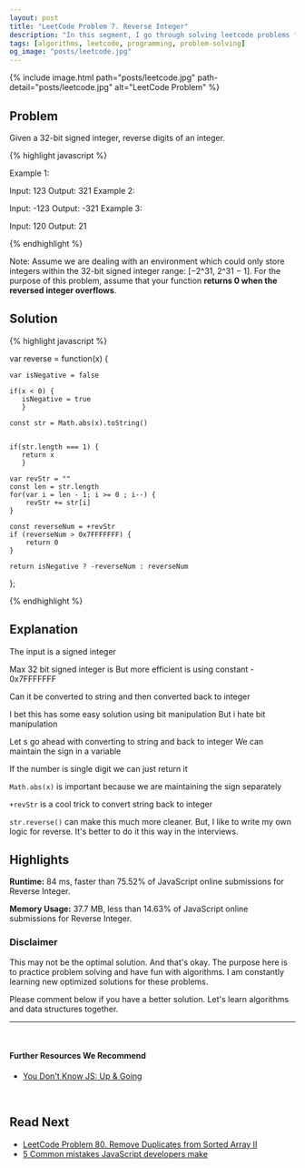 ```yaml
---
layout: post
title: "LeetCode Problem 7. Reverse Integer"
description: "In this segment, I go through solving leetcode problems for my own practice. I walk through my thinking process so that we can all learn together."
tags: [algorithms, leetcode, programming, problem-solving]
og_image: "posts/leetcode.jpg"
---
```


{% include image.html path="posts/leetcode.jpg" path-detail="posts/leetcode.jpg" alt="LeetCode Problem" %}

## Problem

Given a 32-bit signed integer, reverse digits of an integer.

{% highlight javascript %}

Example 1:

Input: 123
Output: 321
Example 2:

Input: -123
Output: -321
Example 3:

Input: 120
Output: 21

{% endhighlight %}

Note:
Assume we are dealing with an environment which could only store integers within the 32-bit signed integer range: [−2^31,  2^31 − 1]. For the purpose of this problem, assume that your function **returns 0 when the reversed integer overflows**.


## Solution


{% highlight javascript %}

var reverse = function(x) {
    
    var isNegative = false
    
    if(x < 0) {
       isNegative = true
       }
    
    const str = Math.abs(x).toString()

    
    if(str.length === 1) {
       return x
       }
    
    var revStr = ""
    const len = str.length
    for(var i = len - 1; i >= 0 ; i--) {
        revStr += str[i]
    } 
    
    const reverseNum = +revStr
    if (reverseNum > 0x7FFFFFFF) {
        return 0
    }
    
    return isNegative ? -reverseNum : reverseNum
    
};

{% endhighlight %}


## Explanation

The input is a signed integer

Max 32 bit signed integer is 
But more efficient is using constant - 0x7FFFFFFF

Can it be converted to string and then converted back to integer

I bet this has some easy solution using bit manipulation
But i hate bit manipulation

Let s go ahead with converting to string and back to integer
We can maintain the sign in a variable

If the number is single digit we can just return it

`Math.abs(x)` is important because we are maintaining the sign separately

`+revStr` is a cool trick to convert string back to integer

`str.reverse()` can make this much more cleaner. But, I like to write my own logic for reverse. It's better to do it this way in the interviews.


## Highlights

**Runtime:** 84 ms, faster than 75.52% of JavaScript online submissions for Reverse Integer.

**Memory Usage:** 37.7 MB, less than 14.63% of JavaScript online submissions for Reverse Integer.


### Disclaimer
This may not be the optimal solution. And that's okay. The purpose here is to practice problem solving and have fun with algorithms. I am constantly learning new optimized solutions for these problems.

Please comment below if you have a better solution. Let's learn algorithms and data structures together.


---

<br>

#### Further Resources We Recommend

- [You Don't Know JS: Up & Going](https://amzn.to/2uSZayI)

<br>

## Read Next

- [LeetCode Problem 80. Remove Duplicates from Sorted Array II](/posts/leetcode-problem-80-remove-duplicate-sorted-array-ii)
- [5 Common mistakes JavaScript developers make](/posts/steps-after-you-type-url-in-browser)
